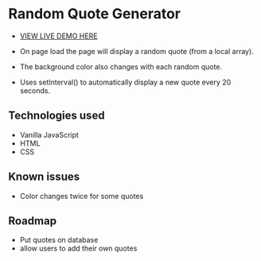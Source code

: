 # Random Quote Generator

* [VIEW LIVE DEMO HERE](https://randomquote.dominickdesigns.space/)

* On page load the page will display a random quote (from a local array).
* The background color also changes with each random quote.
* Uses setInterval() to automatically display a new quote every 20 seconds. 

## Technologies used
* Vanilla JavaScript
* HTML
* CSS

## Known issues
* Color changes twice for some quotes

## Roadmap
* Put quotes on database
* allow users to add their own quotes



